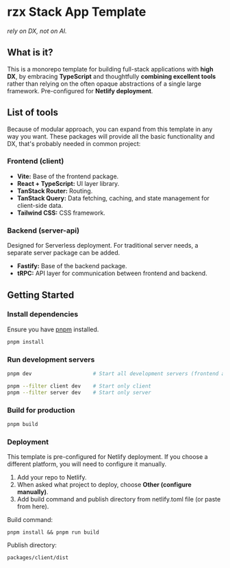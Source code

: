 # rzx Stack App Template

*rely on DX, not on AI.*

## What is it?

This is a monorepo template for building full-stack applications with **high DX**, by embracing **TypeScript** and thoughtfully **combining excellent tools** rather than relying on the often opaque abstractions of a single large framework. Pre-configured for **Netlify deployment**.

## List of tools

Because of modular approach, you can expand from this template in any way you want. These packages will provide all the basic functionality and DX, that's probably needed in common project:

### Frontend (client)

- **Vite:** Base of the frontend package.
- **React + TypeScript:** UI layer library.
- **TanStack Router:** Routing.
- **TanStack Query:** Data fetching, caching, and state management for client-side data.
- **Tailwind CSS:** CSS framework.

### Backend (server-api)

Designed for Serverless deployment. For traditional server needs, a separate server package can be added.

- **Fastify:** Base of the backend package.
- **tRPC:** API layer for communication between frontend and backend.

## Getting Started

### Install dependencies

Ensure you have [pnpm](https://pnpm.io/) installed.

```sh
pnpm install
```

### Run development servers

```sh
pnpm dev                    # Start all development servers (frontend and backend)

pnpm --filter client dev    # Start only client
pnpm --filter server dev    # Start only server
```

### Build for production

```sh
pnpm build
```

### Deployment

This template is pre-configured for Netlify deployment. If you choose a different platform, you will need to configure it manually.

1. Add your repo to Netlify.
2. When asked what project to deploy, choose **Other (configure manually)**.
3. Add build command and publish directory from netlify.toml file (or paste from here).

Build command:

```text
pnpm install && pnpm run build
```

Publish directory:

```text
packages/client/dist
```
